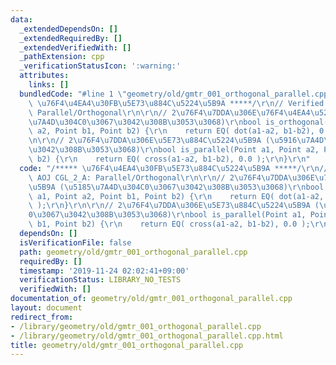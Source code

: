 ```yaml
---
data:
  _extendedDependsOn: []
  _extendedRequiredBy: []
  _extendedVerifiedWith: []
  _pathExtension: cpp
  _verificationStatusIcon: ':warning:'
  attributes:
    links: []
  bundledCode: "#line 1 \"geometry/old/gmtr_001_orthogonal_parallel.cpp\"\n/*****\
    \ \u76F4\u4EA4\u30FB\u5E73\u884C\u5224\u5B9A *****/\r\n// Verified: AOJ CGL_2_A:\
    \ Parallel/Orthogonal\r\n\r\n// 2\u76F4\u7DDA\u306E\u76F4\u4EA4\u5224\u5B9A (\u5185\
    \u7A4D\u304C0\u3067\u3042\u308B\u3053\u3068)\r\nbool is_orthogonal(Point a1, Point\
    \ a2, Point b1, Point b2) {\r\n    return EQ( dot(a1-a2, b1-b2), 0.0 );\r\n}\r\
    \n\r\n// 2\u76F4\u7DDA\u306E\u5E73\u884C\u5224\u5B9A (\u5916\u7A4D\u304C0\u3067\
    \u3042\u308B\u3053\u3068)\r\nbool is_parallel(Point a1, Point a2, Point b1, Point\
    \ b2) {\r\n    return EQ( cross(a1-a2, b1-b2), 0.0 );\r\n}\r\n"
  code: "/***** \u76F4\u4EA4\u30FB\u5E73\u884C\u5224\u5B9A *****/\r\n// Verified:\
    \ AOJ CGL_2_A: Parallel/Orthogonal\r\n\r\n// 2\u76F4\u7DDA\u306E\u76F4\u4EA4\u5224\
    \u5B9A (\u5185\u7A4D\u304C0\u3067\u3042\u308B\u3053\u3068)\r\nbool is_orthogonal(Point\
    \ a1, Point a2, Point b1, Point b2) {\r\n    return EQ( dot(a1-a2, b1-b2), 0.0\
    \ );\r\n}\r\n\r\n// 2\u76F4\u7DDA\u306E\u5E73\u884C\u5224\u5B9A (\u5916\u7A4D\u304C\
    0\u3067\u3042\u308B\u3053\u3068)\r\nbool is_parallel(Point a1, Point a2, Point\
    \ b1, Point b2) {\r\n    return EQ( cross(a1-a2, b1-b2), 0.0 );\r\n}\r\n"
  dependsOn: []
  isVerificationFile: false
  path: geometry/old/gmtr_001_orthogonal_parallel.cpp
  requiredBy: []
  timestamp: '2019-11-24 02:02:41+09:00'
  verificationStatus: LIBRARY_NO_TESTS
  verifiedWith: []
documentation_of: geometry/old/gmtr_001_orthogonal_parallel.cpp
layout: document
redirect_from:
- /library/geometry/old/gmtr_001_orthogonal_parallel.cpp
- /library/geometry/old/gmtr_001_orthogonal_parallel.cpp.html
title: geometry/old/gmtr_001_orthogonal_parallel.cpp
---
```

